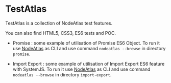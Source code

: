 # TestAtlas #

TestAtlas is a collection of NodeAtlas test features.

You can also find HTML5, CSS3, ES6 tests and POC.

- Promise : some example of utilisation of Promise ES6 Object.
   To run it use [NodeAtlas](https://github.com/NodeAtlas/NodeAtlas) as CLI and use command `nodeatlas --browse` in directory `promise`.

- Import Export : some example of utilisation of Import Export ES6 feature with SystemJS.
   To run it use [NodeAtlas](https://github.com/NodeAtlas/NodeAtlas) as CLI and use command `nodeatlas --browse` in directory `import-export`.
